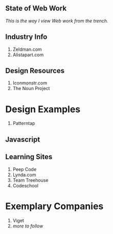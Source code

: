 ## State of Web Work

*This is the way I view Web work from the trench.*

## Industry Info
1. Zeldman.com
2. Alistapart.com

## Design Resources
1. Iconmonstr.com
2. The Noun Project

# Design Examples
1. Patterntap

## Javascript

## Learning Sites
1. Peep Code
2. Lynda.com
3. Team Treehouse
4. Codeschool

# Exemplary Companies
1. Viget
2. *more to follow*
